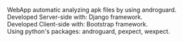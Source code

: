WebApp automatic analyzing apk files by using androguard.
<br>
Developed Server-side with: Django framework.
<br>
Developed Client-side with: Bootstrap framework.
<br>
Using python's packages: androguard, pexpect, wexpect.
